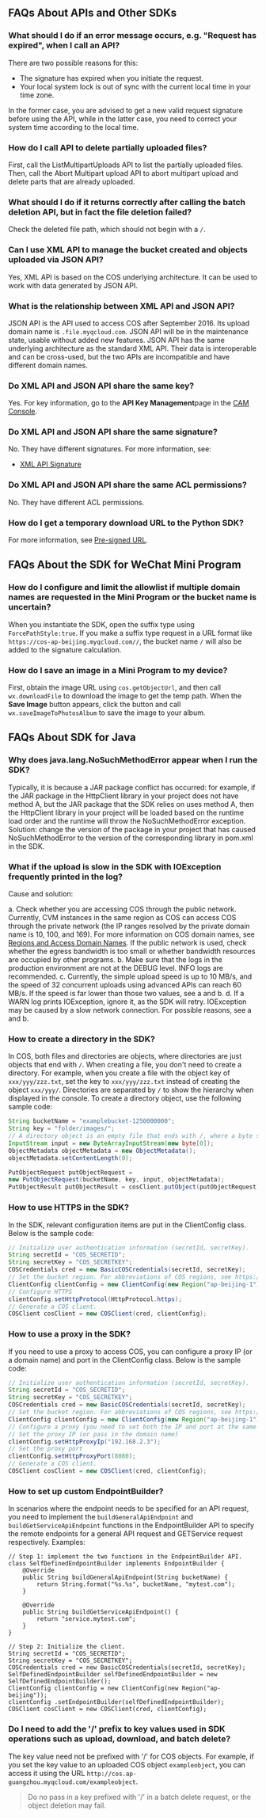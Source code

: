 ## FAQs About APIs and Other SDKs

### What should I do if an error message occurs, e.g. "Request has expired", when I call an API?

There are two possible reasons for this:
- The signature has expired when you initiate the request.
- Your local system lock is out of sync with the current local time in your time zone.

In the former case, you are advised to get a new valid request signature before using the API, while in the latter case, you need to correct your system time according to the local time.

### How do I call API to delete partially uploaded files?

First, call the ListMultipartUploads API to list the partially uploaded files. Then, call the Abort Multipart upload API to abort multipart upload and delete parts that are already uploaded.

### What should I do if it returns correctly after calling the batch deletion API, but in fact the file deletion failed?

Check the deleted file path, which should not begin with a `/`.

### Can I use XML API to manage the bucket created and objects uploaded via JSON API?

Yes, XML API is based on the COS underlying architecture. It can be used to work with data generated by JSON API.

### What is the relationship between XML API and JSON API?

JSON API is the API used to access COS after September 2016. Its upload domain name is `.file.myqcloud.com`. JSON API will be in the maintenance state, usable without added new features. JSON API has the same underlying architecture as the standard XML API. Their data is interoperable and can be cross-used, but the two APIs are incompatible and have different domain names.

### Do XML API and JSON API share the same key?

Yes. For key information, go to the **API Key Management**page in the [CAM Console](https://console.cloud.tencent.com/cam/capi).

### Do XML API and JSON API share the same signature?

No. They have different signatures. For more information, see:

- [XML API Signature](https://intl.cloud.tencent.com/document/product/436/7778)

### Do XML API and JSON API share the same ACL permissions?

No. They have different ACL permissions.

### How do I get a temporary download URL to the Python SDK?

For more information, see [Pre-signed URL](https://intl.cloud.tencent.com/document/product/436/31548).


## FAQs About the SDK for WeChat Mini Program

### How do I configure and limit the allowlist if multiple domain names are requested in the Mini Program or the bucket name is uncertain?

When you instantiate the SDK, open the suffix type using `ForcePathStyle:true`. If you make a suffix type request in a URL format like `https://cos-ap-beijing.myqcloud.com//`, the bucket name `/` will also be added to the signature calculation.

### How do I save an image in a Mini Program to my device?

First, obtain the image URL using `cos.getObjectUrl`, and then call `wx.downloadFile` to download the image to get the temp path. When the **Save Image** button appears, click the button and call `wx.saveImageToPhotosAlbum` to save the image to your album.



## FAQs About SDK for Java

### Why does java.lang.NoSuchMethodError appear when I run the SDK?


Typically, it is because a JAR package conflict has occurred: for example, if the JAR package in the HttpClient library in your project does not have method A, but the JAR package that the SDK relies on uses method A, then the HttpClient library in your project will be loaded based on the runtime load order and the runtime will throw the NoSuchMethodError exception.
Solution: change the version of the package in your project that has caused NoSuchMethodError to the version of the corresponding library in pom.xml in the SDK.



### What if the upload is slow in the SDK with IOException frequently printed in the log?

Cause and solution:

 a. Check whether you are accessing COS through the public network. Currently, CVM instances in the same region as COS can access COS through the private network (the IP ranges resolved by the private domain name is 10, 100, and 169). For more information on COS domain names, see [Regions and Access Domain Names](https://intl.cloud.tencent.com/document/product/436/6224). If the public network is used, check whether the egress bandwidth is too small or whether bandwidth resources are occupied by other programs.
 b. Make sure that the logs in the production environment are not at the DEBUG level. INFO logs are recommended.
 c. Currently, the simple upload speed is up to 10 MB/s, and the speed of 32 concurrent uploads using advanced APIs can reach 60 MB/s. If the speed is far lower than those two values, see a and b.
 d. If a WARN log prints IOException, ignore it, as the SDK will retry. IOException may be caused by a slow network connection. For possible reasons, see a and b.

### How to create a directory in the SDK?

In COS, both files and directories are objects, where directories are just objects that end with `/`. When creating a file, you don't need to create a directory. For example, when you create a file with the object key of `xxx/yyy/zzz.txt`, set the key to `xxx/yyy/zzz.txt` instead of creating the object `xxx/yyy/`. Directories are separated by `/` to show the hierarchy when displayed in the console. To create a directory object, use the following sample code:

```java
String bucketName = "examplebucket-1250000000";
String key = "folder/images/";
// A directory object is an empty file that ends with /, where a byte stream with a length of 0 is uploaded
InputStream input = new ByteArrayInputStream(new byte[0]);
ObjectMetadata objectMetadata = new ObjectMetadata();
objectMetadata.setContentLength(0);

PutObjectRequest putObjectRequest =
new PutObjectRequest(bucketName, key, input, objectMetadata);
PutObjectResult putObjectResult = cosClient.putObject(putObjectRequest);
```

### How to use HTTPS in the SDK?

In the SDK, relevant configuration items are put in the ClientConfig class. Below is the sample code:

```java
// Initialize user authentication information (secretId, secretKey).
String secretId = "COS_SECRETID";
String secretKey = "COS_SECRETKEY";
COSCredentials cred = new BasicCOSCredentials(secretId, secretKey);
// Set the bucket region. For abbreviations of COS regions, see https://intl.cloud.tencent.com/document/product/436/6224.
ClientConfig clientConfig = new ClientConfig(new Region("ap-beijing-1"));
// Configure HTTPS
clientConfig.setHttpProtocol(HttpProtocol.https);
// Generate a COS client.
COSClient cosClient = new COSClient(cred, clientConfig);
```

### How to use a proxy in the SDK?

If you need to use a proxy to access COS, you can configure a proxy IP (or a domain name) and port in the ClientConfig class. Below is the sample code:

```java
// Initialize user authentication information (secretId, secretKey).
String secretId = "COS_SECRETID";
String secretKey = "COS_SECRETKEY";
COSCredentials cred = new BasicCOSCredentials(secretId, secretKey);
// Set the bucket region. For abbreviations of COS regions, see https://intl.cloud.tencent.com/document/product/436/6224.
ClientConfig clientConfig = new ClientConfig(new Region("ap-beijing-1"));
// Configure a proxy (you need to set both the IP and port at the same time.)
// Set the proxy IP (or pass in the domain name)
clientConfig.setHttpProxyIp("192.168.2.3");
// Set the proxy port
clientConfig.setHttpProxyPort(8080);
// Generate a COS client.
COSClient cosClient = new COSClient(cred, clientConfig);
```

### How to set up custom EndpointBuilder?
In scenarios where the endpoint needs to be specified for an API request, you need to implement the `buildGeneralApiEndpoint` and ` buildGetServiceApiEndpoint` functions in the EndpointBuilder API to specify the remote endpoints for a general API request and GETService request respectively. Examples:
```
// Step 1: implement the two functions in the EndpointBuilder API.
class SelfDefinedEndpointBuilder implements EndpointBuilder {
    @Override
    public String buildGeneralApiEndpoint(String bucketName) {
        return String.format("%s.%s", bucketName, "mytest.com");
    }

    @Override
    public String buildGetServiceApiEndpoint() {
        return "service.mytest.com";
    }
}

// Step 2: Initialize the client.
String secretId = "COS_SECRETID";
String secretKey = "COS_SECRETKEY";
COSCredentials cred = new BasicCOSCredentials(secretId, secretKey);
SelfDefinedEndpointBuilder selfDefinedEndpointBuilder = new SelfDefinedEndpointBuilder();
ClientConfig clientConfig = new ClientConfig(new Region("ap-beijing"));
clientConfig .setEndpointBuilder(selfDefinedEndpointBuilder);
COSClient cosClient = new COSClient(cred, clientConfig);
```

### Do I need to add the '/' prefix to key values used in SDK operations such as upload, download, and batch delete?
The key value need not be prefixed with '/' for COS objects. For example, if you set the key value to an uploaded COS object `exampleobject`, you can access it using the URL `http://cos.ap-guangzhou.myqcloud.com/exampleobject`.
>Do no pass in a key prefixed with '/' in a batch delete request, or the object deletion may fail.
